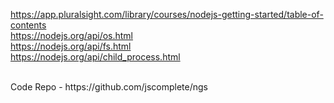 https://app.pluralsight.com/library/courses/nodejs-getting-started/table-of-contents
<br />
https://nodejs.org/api/os.html
<br />
https://nodejs.org/api/fs.html
<br />
https://nodejs.org/api/child_process.html

<br />
Code Repo - https://github.com/jscomplete/ngs